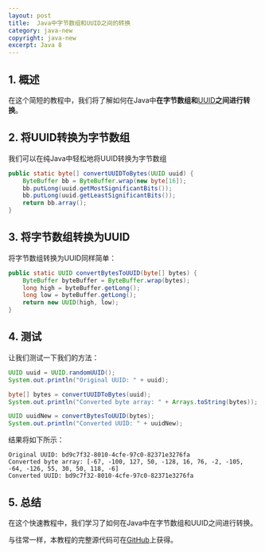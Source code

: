 ```yaml
---
layout: post
title:  Java中字节数组和UUID之间的转换
category: java-new
copyright: java-new
excerpt: Java 8
---
```


## 1. 概述

在这个简短的教程中，我们将了解如何在Java中**在字节数组和**[UUID](https://www.baeldung.com/java-uuid)**之间进行转换**。

## 2. 将UUID转换为字节数组

我们可以在纯Java中轻松地将UUID转换为字节数组

```java
public static byte[] convertUUIDToBytes(UUID uuid) {
    ByteBuffer bb = ByteBuffer.wrap(new byte[16]);
    bb.putLong(uuid.getMostSignificantBits());
    bb.putLong(uuid.getLeastSignificantBits());
    return bb.array();
}
```

## 3. 将字节数组转换为UUID

将字节数组转换为UUID同样简单：

```java
public static UUID convertBytesToUUID(byte[] bytes) {
    ByteBuffer byteBuffer = ByteBuffer.wrap(bytes);
    long high = byteBuffer.getLong();
    long low = byteBuffer.getLong();
    return new UUID(high, low);
}
```

## 4. 测试

让我们测试一下我们的方法：

```java
UUID uuid = UUID.randomUUID();
System.out.println("Original UUID: " + uuid);

byte[] bytes = convertUUIDToBytes(uuid);
System.out.println("Converted byte array: " + Arrays.toString(bytes));

UUID uuidNew = convertBytesToUUID(bytes);
System.out.println("Converted UUID: " + uuidNew);
```

结果将如下所示：

```shell
Original UUID: bd9c7f32-8010-4cfe-97c0-82371e3276fa
Converted byte array: [-67, -100, 127, 50, -128, 16, 76, -2, -105, -64, -126, 55, 30, 50, 118, -6]
Converted UUID: bd9c7f32-8010-4cfe-97c0-82371e3276fa
```

## 5. 总结

在这个快速教程中，我们学习了如何在Java中在字节数组和UUID之间进行转换。

与往常一样，本教程的完整源代码可在[GitHub](https://github.com/tuyucheng7/taketoday-tutorial4j/tree/master/java-core-modules/java-8-2)上获得。